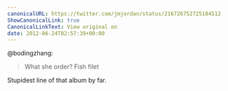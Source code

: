 ```yaml
---
canonicalURL: https://twitter.com/jmjordan/status/216726752725184512
ShowCanonicalLink: true
CanonicalLinkText: View original on
date: 2012-06-24T02:57:39+00:00
---
```

@bodingzhang:

> What she order? Fish filet

Stupidest line of that album by far.